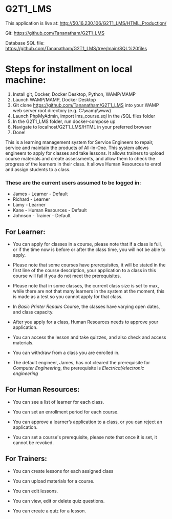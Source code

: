 # G2T1_LMS
This application is live at: http://50.16.230.106/G2T1_LMS/HTML_Production/

Git: https://github.com/Tananatham/G2T1_LMS

Database SQL file: https://github.com/Tananatham/G2T1_LMS/tree/main/SQL%20files

# Steps for installment on local machine:
1. Install git, Docker, Docker Desktop, Python, WAMP/MAMP
2. Launch WAMP/MAMP, Docker Desktop
3. Git clone https://github.com/Tananatham/G2T1_LMS into your WAMP web server root directory (e.g. C:\wamp\www)
4. Launch PhpMyAdmin, import lms_course.sql in the /SQL files folder
5. In the G2T1_LMS folder, run docker-compose up
6. Navigate to localhost/G2T1_LMS/HTML in your preferred browser
7. Done!

This is a learning management system for Service Engineers to repair, service and maintain the products of All-In-One. This system allows engineers to apply for classes and take lessons. It allows trainers to upload course materials and create assessments, and allow them to check the progress of the learners in their class. It allows Human Resources to enrol and assign students to a class.

### These are the current users assumed to be logged in:
- James - Learner - Default
- Richard - Learner
- Lamy - Learner
- Kane - Human Resources - Default
- Johnson - Trainer - Default

## For Learner:
- You can apply for classes in a course, please note that if a class is full, or if the time now is before or after the class time, you will not be able to apply.

- Please note that some courses have prerequisites, it will be stated in the first line of the course description, your application to a class in this course will fail if you do not meet the prerequisites.

- Please note that in some classes, the current class size is set to max, while there are not that many learners in the system at the moment, this is made as a test so you cannot apply for that class.

- In *Basic Printer Repairs* Course, the classes have varying open dates, and class capacity.

- After you apply for a class, Human Resources needs to approve your application.

- You can access the lesson and take quizzes, and also check and access materials.

- You can withdraw from a class you are enrolled in.

- The default engineer, James, has not cleared the prerequisite for *Computer Engineering*, the prerequisite is *Electrical/electronic engineering*

## For Human Resources:
- You can see a list of learner for each class.

- You can set an enrollment period for each course.

- You can approve a learner’s application to a class, or you can reject an application.

- You can set a course's prerequisite, please note that once it is set, it cannot be revoked.


## For Trainers:
- You can create lessons for each assigned class

- You can upload materials for a course.

- You can edit lessons.

- You can view, edit or delete quiz questions.

- You can create a quiz for a lesson.